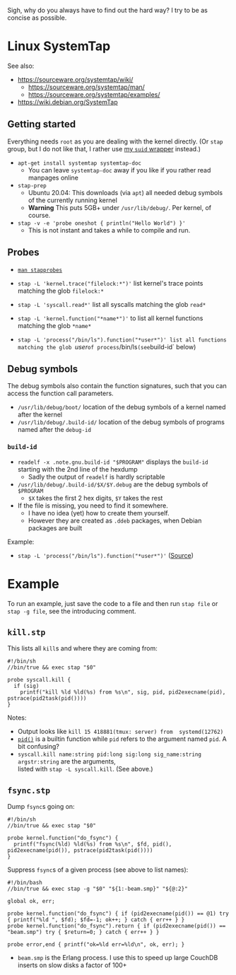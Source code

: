 Sigh, why do you always have to find out the hard way?  I try to be as concise as possible.

# Linux SystemTap

See also:

- https://sourceware.org/systemtap/wiki/
  - https://sourceware.org/systemtap/man/
  - https://sourceware.org/systemtap/examples/
- https://wiki.debian.org/SystemTap

## Getting started

Everything needs `root` as you are dealing with the kernel directly.
(Or `stap` group, but I do not like that, I rather use [my `suid` wrapper](https://github.com/hilbix/suid) instead.)

- `apt-get install systemtap systemtap-doc`
  - You can leave `systemtap-doc` away if you like if you rather read manpages online
- `stap-prep`
  - Ubuntu 20.04: This downloads (via `apt`) all needed debug symbols of the currently running kernel
  - **Warning** This puts 5GB+ under `/usr/lib/debug/`.  Per kernel, of course.
- `stap -v -e 'probe oneshot { println("Hello World") }'`
  - This is not instant and takes a while to compile and run.

## Probes

- [`man stapprobes`](https://sourceware.org/systemtap/man/stapprobes.3stap.html)
- `stap -L 'kernel.trace("filelock:*")'` list kernel's trace points matching the glob `filelock:*`
- `stap -L 'syscall.read*'` list all syscalls matching the glob `read*`
- `stap -L 'kernel.function("*name*")'` to list all kernel functions matching the glob `*name*`

- `stap -L 'process("/bin/ls").function("*user*")' list all functions matching the glob `*user*` of process `/bin/ls` (see `build-id` below)

## Debug symbols

The debug symbols also contain the function signatures, such that you can access the function call parameters.

- `/usr/lib/debug/boot/` location of the debug symbols of a kernel named after the kernel
- `/usr/lib/debug/.build-id/` location of the debug symbols of programs named after the `debug-id`

### `build-id`

- `readelf -x .note.gnu.build-id "$PROGRAM"` displays the `build-id` starting with the 2nd line of the hexdump
  - Sadly the output of `readelf` is hardly scriptable
- `/usr/lib/debug/.build-id/$X/$Y.debug` are the debug symbols of `$PROGRAM`
  - `$X` takes the first 2 hex digits, `$Y` takes the rest
- If the file is missing, you need to find it somewhere.
  - I have no idea (yet) how to create them yourself.
  - However they are created as `.ddeb` packages, when Debian packages are built

Example:

- `stap -L 'process("/bin/ls").function("*user*")'`  ([Source](https://wiki.debian.org/SystemTap))

# Example

To run an example, just save the code to a file and then run `stap file` or `stap -g file`, see the introducing comment.

## `kill.stp`

This lists all `kill`s and where they are coming from:

```
#!/bin/sh
//bin/true && exec stap "$0"

probe syscall.kill {
  if (sig)
    printf("kill %ld %ld(%s) from %s\n", sig, pid, pid2execname(pid), pstrace(pid2task(pid())))
}
```

Notes:

- Output looks like `kill 15 418881(tmux: server) from  systemd(12762)`
- [`pid()`](https://sourceware.org/systemtap/man/function::pid.3stap.html) is a builtin function while `pid` refers to the argument named `pid`.  A bit confusing?
- `syscall.kill name:string pid:long sig:long sig_name:string argstr:string` are the arguments,  
  listed with `stap -L syscall.kill`.  (See above.)

## `fsync.stp`

Dump `fsync`s going on:

```
#!/bin/sh
//bin/true && exec stap "$0"

probe kernel.function("do_fsync") {
  printf("fsync(%ld) %ld(%s) from %s\n", $fd, pid(), pid2execname(pid()), pstrace(pid2task(pid())))
}
```

Suppress `fsync`s of a given process (see above to list names):

```
#!/bin/bash
//bin/true && exec stap -g "$0" "${1:-beam.smp}" "${@:2}"

global ok, err;

probe kernel.function("do_fsync") { if (pid2execname(pid()) == @1) try { printf("%ld ", $fd); $fd=-1; ok++; } catch { err++ } }
probe kernel.function("do_fsync").return { if (pid2execname(pid()) == "beam.smp") try { $return=0; } catch { err++ } }

probe error,end { printf("ok=%ld err=%ld\n", ok, err); }
```

- `beam.smp` is the Erlang process.  I use this to speed up large CouchDB inserts on slow disks a factor of 100+
